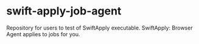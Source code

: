 # swift-apply-job-agent
Repository for users to test of SwiftApply executable. SwiftApply: Browser Agent applies to jobs for you.
